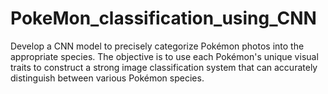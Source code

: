 # PokeMon_classification_using_CNN
Develop a CNN model to precisely categorize Pokémon photos into the appropriate species. The objective is to use each Pokémon's unique visual traits to construct a strong image classification system that can accurately distinguish between various Pokémon species.
